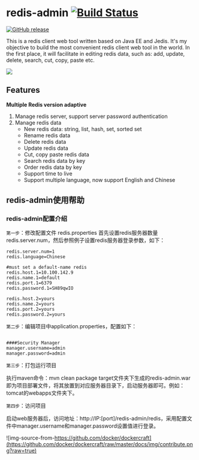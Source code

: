 # redis-admin [![Build Status](https://travis-ci.org/mauersu/redis-admin.svg?branch=master)](https://travis-ci.org/mauersu/redis-admin)
[![GitHub release](https://img.shields.io/badge/release-download-orange.svg)](https://github.com/mauersu/redis-admin/releases)

This is a redis client web tool written based on Java EE and Jedis. It's my objective to build the most convenient redis client web tool in the world. In the first place, it will facilitate in editing redis data, such as: add, update, delete, search, cut, copy, paste etc.

![](https://www.google.com/logos/2012/halloween-2012-hp.jpg)

## Features

**Multiple Redis version adaptive**

 1. Manage redis server, support server password authentication
 2. Manage redis data
 	* New redis data: string, list, hash, set, sorted set
 	* Rename redis data 
 	* Delete redis data
 	* Update redis data
 	* Cut, copy paste redis data
 	* Search redis data by key
 	* Order redis data by key
 	* Support time to live
 	* Support multiple language, now support English and Chinese


## redis-admin使用帮助

### redis-admin配置介绍

`第一步`：修改配置文件 redis.properties
首先设置redis服务器数量redis.server.num，然后参照例子设置redis服务器登录参数，如下：

```
redis.server.num=1
redis.language=Chinese

#must set a default-name redis
redis.host.1=10.100.142.9
redis.name.1=default
redis.port.1=6379
redis.password.1=SH89qwIO

redis.host.2=yours
redis.name.2=yours
redis.port.2=yours
redis.password.2=yours

```

`第二步`：编辑项目中application.properties，配置如下：

```

####Security Manager
manager.username=admin
manager.password=admin

```

`第三步`：打包运行项目

执行maven命令：mvn clean package
target文件夹下生成的redis-admin.war即为项目部署文件，将其放置到对应服务器目录下，启动服务器即可。例如：tomcat的webapps文件夹下。

`第四步`：访问项目

启动web服务器后，访问地址：http://IP:[port]/redis-admin/redis，采用配置文件中manager.username和manager.password设置值进行登录。

![img-source-from-https://github.com/docker/dockercraft](https://github.com/docker/dockercraft/raw/master/docs/img/contribute.png?raw=true)
